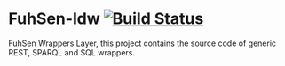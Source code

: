 # FuhSen-ldw [![Build Status](https://travis-ci.org/LiDaKrA/FuhSen-ldw.svg?branch=master)](https://travis-ci.org/LiDaKrA/FuhSen-ldw)
FuhSen Wrappers Layer, this project contains the source code of generic REST, SPARQL and SQL wrappers.